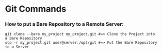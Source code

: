 # Git Commands

### How to put a Bare Repository to a Remote Server:
```shell
git clone --bare my_project my_project.git #=> Clone the Project into a Bare Repository
scp -r my_project.git user@server:/opt/git #=> Put the Bare Repository to a Server
```
